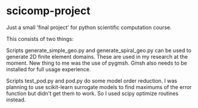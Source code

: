 # scicomp-project
Just a small 'final project' for python scientific computation course.

This consists of two things: 

Scripts generate_simple_geo.py and generate_spiral_geo.py can be used to generate 2D finite element domains. These are used in my research at the moment. New thing to me was the use of pygmsh. Gmsh also needs to be installed for full usage experience.

Scripts test_pod.py and pod.py do some model order reduction. I was planning to use scikit-learn surrogate models to find maximums of the error function but didn't get them to work. So I used scipy optimize routines instead.
